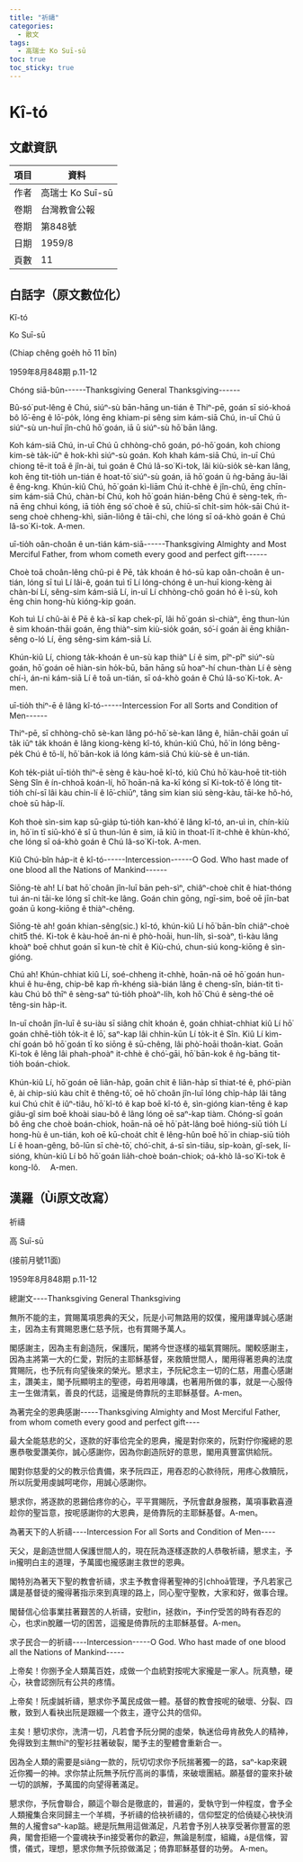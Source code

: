 ```yaml
---
title: "祈禱"
categories:
  - 散文
tags:
  - 高瑞士 Ko Suī-sū
toc: true
toc_sticky: true
---
```


# Kî-tó

## 文獻資訊

| 項目 | 資料 |
|---|---|
| 作者 | 高瑞士 Ko Suī-sū |
| 卷期 | 台灣教會公報 |
| 卷期 | 第848號 |
| 日期 | 1959/8 |
| 頁數 | 11 |

## 白話字（原文數位化）

Kî-tó

Ko Suī-sū

(Chiap chêng goe̍h hō 11 bīn)

1959年8月848期 p.11-12

Chóng siā-bûn------Thanksgiving General Thanksgiving------

Bû-só͘ put-lêng ê Chú, siúⁿ-sù bān-hāng un-tián ê Thiⁿ-pē, goán sī sió-khoá bô lō͘-ēng ê lō͘-po̍k, lóng ēng khiam-pi sêng sim kám-siā Chú, in-uī Chú ū siúⁿ-sù un-huī jîn-chû hō͘ goán, iā ū siúⁿ-sù hō͘ bān lâng.

Koh kám-siā Chú, in-uī Chú ū chhòng-chō goán, pó-hō͘ goán, koh chiong kim-sè ta̍k-iūⁿ ê hok-khì siúⁿ-sù goán. Koh khah kám-siā Chú, in-uī Chú chiong tē-it toā ê jîn-ài, tuì goán ê Chú Iâ-so͘ Ki-tok, lâi kiù-sio̍k sè-kan lâng, koh ēng tit-tio̍h un-tián ê hoat-tō͘ siúⁿ-sù goán, iā hō͘ goán ū ǹg-bāng āu-lâi ê êng-kng. Khún-kiû Chú, hō͘ goán kì-liām Chú it-chhè ê jîn-chû, ēng chīn-sim kám-siā Chú, chàn-bí Chú, koh hō͘ goán hián-bêng Chú ê sèng-tek, m̄-nā ēng chhuì kóng, iā tio̍h ēng só͘ choè ê sū, chiū-sī chi̍t-sim ho̍k-sāi Chú it-seng choè chheng-khì, siān-liông ê tāi-chì, che lóng sī oá-khò goán ê Chú Iâ-so͘ Ki-tok. A-men.

uī-tio̍h oân-choân ê un-tián kám-siā------Thanksgiving Almighty and Most Merciful Father, from whom cometh every good and perfect gift------

Choè toā choân-lêng chû-pi ê Pē, ta̍k khoán ê hó-sū kap oân-choân ê un-tián, lóng sī tuì Lí lâi-ê, goán tuì tī Lí lóng-chóng ê un-huī kiong-kèng ài chàn-bí Lí, sêng-sim kám-siā Lí, in-uī Lí chhòng-chō goán hó ê ì-sù, koh ēng chin hong-hù kióng-kip goán.

Koh tuì Lí chû-ài ê Pē ê kà-sī kap chek-pī, lâi hō͘ goán sì-chiàⁿ, ēng thun-lún ê sim khoán-thāi goán, ēng thiàⁿ-sim kiù-sio̍k goán, só͘-í goán ài ēng khiân-sêng o-ló Lí, ēng sêng-sim kám-siā Lí.

Khún-kiû Lí, chiong ta̍k-khoán ê un-sù kap thiàⁿ Lí ê sim, pîⁿ-pîⁿ siúⁿ-sù goán, hō͘ goán oē hiàn-sin ho̍k-bū, bān hāng sū hoaⁿ-hí chun-thàn Lí ê sèng chí-ì, án-ni kám-siā Lí ê toā un-tián, sī oá-khò goán ê Chú Iâ-so͘ Ki-tok. A-men.

uī-tio̍h thiⁿ-ē ê lâng kî-tó------Intercession For all Sorts and Condition of Men------

Thiⁿ-pē, sī chhòng-chō sè-kan lâng pó-hō͘ sè-kan lâng ê, hiān-chāi goán uī ta̍k iūⁿ ta̍k khoán ê lâng kiong-kèng kî-tó, khún-kiû Chú, hō͘ in lóng bêng-pe̍k Chú ê tō-lí, hō͘ bān-kok iā lóng kám-siā Chú kiù-sè ê un-tián.

Koh te̍k-pia̍t uī-tio̍h thiⁿ-ē sèng ê kàu-hoē kî-tó, kiû Chú hō͘ kàu-hoē tit-tio̍h Sèng Sîn ê ín-chhoā koán-lí, hō͘ hoān-nā ka-kī kóng sī Ki-tok-tô͘ ê lóng tit-tio̍h chí-sī lâi kàu chin-lí ê lō͘-chiūⁿ, tâng sim kian siú sèng-kàu, tāi-ke hô-hó, choè sū ha̍p-lí.

Koh thoè sìn-sim kap sū-gia̍p tú-tio̍h kan-khó͘ ê lâng kî-tó, an-uì in, chín-kiù in, hō͘ in tī siū-khó͘ ê sî ū thun-lún ê sim, iā kiû in thoat-lī it-chhè ê khùn-khó͘, che lóng sī oá-khò goán ê Chú Iâ-so͘ Ki-tok. A-men.

Kiû Chú-bîn ha̍p-it ê kî-tó------Intercession------O God. Who hast made of one blood all the Nations of Mankind------

Siōng-tè ah! Lí bat hō͘ choân jîn-luī bān peh-sìⁿ, chiâⁿ-choè chi̍t ê hiat-thóng tuì án-ni tāi-ke lóng sī chi̍t-ke lâng. Goán chin gōng, ngī-sim, boē oē jīn-bat goán ū kong-kiōng ê thiàⁿ-chêng.

Siōng-tè ah! goán khian-sêng(sic.) kî-tó, khún-kiû Lí hō͘ bān-bîn chiâⁿ-choè chit5 thé. Ki-tok ê kàu-hoē án-ni ê phò-hoāi, hun-li̍h, sì-soàⁿ, tì-kàu lâng khoàⁿ boē chhut goán sī kun-tè chi̍t ê Kiù-chú, chun-siú kong-kiōng ê sìn-gióng.

Chú ah! Khún-chhiat kiû Lí, soé-chheng it-chhè, hoān-nā oē hō͘ goán hun-khui ê hu-êng, chip-bê kap m̄-khéng sià-bián lâng ê cheng-sîn, bián-tit tì-kàu Chú bô thīⁿ ê sèng-saⁿ tú-tio̍h phoàⁿ-li̍h, koh hō͘ Chú ê sèng-thé oē têng-sin ha̍p-it.

In-uī choân jîn-luī ê su-iàu sī siâng chi̍t khoán ê, goán chhiat-chhiat kiû Lí hō͘ goán chhē-tio̍h to̍k-it ê lō͘, saⁿ-kap lâi chhin-kūn Lí to̍k-it ê Sîn. Kiû Lí kìm-chí goán bô hō͘ goán tī ko siōng ê sū-chêng, lâi phò͘-hoāi thoân-kiat. Goān Ki-tok ê lêng lâi phah-phoàⁿ it-chhè ê chó͘-gāi, hō͘ bān-kok ê ǹg-bāng tit-tio̍h boán-chiok.

Khún-kiû Lí, hō͘ goán oē liân-ha̍p, goān chit ê liân-ha̍p sī thiat-té ê, phó͘-piàn ê, ài chip-siú kàu chi̍t ê thêng-tō͘, oē hō͘ choân jîn-luī lóng chi̍p-ha̍p lâi tâng kui Chú chi̍t ê iûⁿ-tiâu, hō͘ kî-tó ê kap boē kî-tó ê, sìn-gióng kian-tēng ê kap giâu-gî sim boē khoài siau-bô ê lâng lóng oē saⁿ-kap tiàm. Chóng-sī goán bô ēng che choè boán-chiok, hoān-nā oē hō͘ pa̍t-lâng boē hióng-siū tio̍h Lí hong-hù ê un-tián, koh oē kū-choa̍t chi̍t ê lêng-hûn boē hō͘ in chiap-siū tio̍h Lí ê hoan-gêng, bô-lūn sī chè-tō͘, chó͘-chit, á-sī sìn-tiâu, si̍p-koàn, gî-sek, lí-sióng, khùn-kiû Lí bô hō͘ goán lia̍h-choè boán-chiok; oá-khò Iâ-so͘ Ki-tok ê kong-lô. 　A-men.

## 漢羅（Ùi原文改寫）

祈禱

高 Suī-sū

(接前月號11面)

1959年8月848期 p.11-12

總謝文----Thanksgiving General Thanksgiving

無所不能的主，賞賜萬項恩典的天父，阮是小可無路用的奴僕，攏用謙卑誠心感謝主，因為主有賞賜恩惠仁慈予阮，也有賞賜予萬人。

閣感謝主，因為主有創造阮，保護阮，閣將今世逐樣的福氣賞賜阮。閣較感謝主，因為主將第一大的仁愛，對阮的主耶穌基督，來救贖世間人，閣用得著恩典的法度賞賜阮，也予阮有向望後來的榮光。懇求主，予阮紀念主一切的仁慈，用盡心感謝主，讚美主，閣予阮顯明主的聖德，毋若用喙講，也著用所做的事，就是一心服侍主一生做清氣，善良的代誌，這攏是倚靠阮的主耶穌基督。A-men。

為著完全的恩典感謝-----Thanksgiving Almighty and Most Merciful Father, from whom cometh every good and perfect gift----

最大全能慈悲的父，逐款的好事佮完全的恩典，攏是對你來的，阮對佇你攏總的恩惠恭敬愛讚美你，誠心感謝你，因為你創造阮好的意思，閣用真豐富供給阮。

閣對你慈愛的父的教示佮責備，來予阮四正，用吞忍的心款待阮，用疼心救贖阮，所以阮愛用虔誠呵咾你，用誠心感謝你。

懇求你，將逐款的恩錫佮疼你的心，平平賞賜阮，予阮會獻身服務，萬項事歡喜遵趁你的聖旨意，按呢感謝你的大恩典，是倚靠阮的主耶穌基督。A-men。

為著天下的人祈禱----Intercession For all Sorts and Condition of Men----

天父，是創造世間人保護世間人的，現在阮為逐樣逐款的人恭敬祈禱，懇求主，予in攏明白主的道理，予萬國也攏感謝主救世的恩典。

閣特別為著天下聖的教會祈禱，求主予教會得著聖神的引chhoā管理，予凡若家己講是基督徒的攏得著指示來到真理的路上，同心聖守聖教，大家和好，做事合理。

閣替信心佮事業拄著艱苦的人祈禱，安慰in，拯救in，予in佇受苦的時有吞忍的心，也求in脫離一切的困苦，這攏是倚靠阮的主耶穌基督。A-men。

求子民合一的祈禱----Intercession-----O God. Who hast made of one blood all the Nations of Mankind-----

上帝矣！你捌予全人類萬百姓，成做一个血統對按呢大家攏是一家人。阮真戇，硬心，袂會認捌阮有公共的疼情。

上帝矣！阮虔誠祈禱，懇求你予萬民成做一體。基督的教會按呢的破壞、分裂、四散，致到人看袂出阮是跟綴一个救主，遵守公共的信仰。

主矣！懇切求你，洗清一切，凡若會予阮分開的虛榮，執迷佮毋肯赦免人的精神，免得致到主無thīⁿ的聖衫拄著破裂，閣予主的聖體會重新合一。

因為全人類的需要是siâng一款的，阮切切求你予阮揣著獨一的路，saⁿ-kap來親近你獨一的神。求你禁止阮無予阮佇高尚的事情，來破壞團結。願基督的靈來扑破一切的誤解，予萬國的向望得著滿足。

懇求你，予阮會聯合，願這个聯合是徹底的，普遍的，愛執守到一仲程度，會予全人類攏集合來同歸主一个羊椆，予祈禱的佮袂祈禱的，信仰堅定的佮僥疑心袂快消無的人攏會saⁿ-kap踮。總是阮無用這做滿足，凡若會予別人袂享受著你豐富的恩典，閣會拒絕一个靈魂袂予in接受著你的歡迎，無論是制度，組織，á是信條，習慣，儀式，理想，懇求你無予阮掠做滿足；倚靠耶穌基督的功勞。 A-men。
